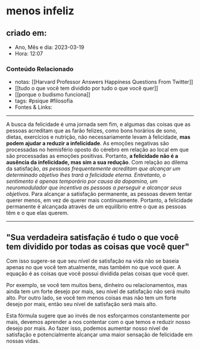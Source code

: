 # menos infeliz

## criado em: 

- Ano, Mês e dia: 2023-03-19
- Hora: 12:07

### Conteúdo Relacionado

- notas: [[Harvard Professor Answers Happiness Questions From Twitter]]
- [[tudo o que você tem dividido por tudo o que você quer]]
- [[porque o budismo funciona]]
- tags: #psique #filosofia 
- Fontes & Links: 
---

A busca da felicidade é uma jornada sem fim, e algumas das coisas que as pessoas acreditam que as farão felizes, como bons horários de sono, dietas, exercícios e nutrição, não necessariamente levam à felicidade, **mas podem ajudar a reduzir a infelicidade**. As emoções negativas são processadas no hemisfério oposto do cérebro em relação ao local em que são processadas as emoções positivas. Portanto, **a felicidade não é a ausência da infelicidade, mas sim a sua redução**. Com relação ao dilema da satisfação, *as pessoas frequentemente acreditam que alcançar um determinado objetivo lhes trará a felicidade eterna. Entretanto, o sentimento é apenas temporário por causa da dopamina, um neuromodulador que incentiva as pessoas a perseguir e alcançar seus objetivos*. Para alcançar a satisfação permanente, as pessoas devem tentar querer menos, em vez de querer mais continuamente. Portanto, a felicidade permanente é alcançada através de um equilíbrio entre o que as pessoas têm e o que elas querem.

---

## "Sua verdadeira satisfação é tudo o que você tem dividido por todas as coisas que você quer"

Com isso sugere-se que seu nível de satisfação na vida não se baseia apenas no que você tem atualmente, mas também no que você quer. A equação é as coisas que você possui dividida pelas coisas que você quer.

Por exemplo, se você tem muitos bens, dinheiro ou relacionamentos, mas ainda tem um forte desejo por mais, seu nível de satisfação não será muito alto. Por outro lado, se você tem menos coisas mas não tem um forte desejo por mais, então seu nível de satisfação será mais alto.

Esta fórmula sugere que ao invés de nos esforçarmos constantemente por mais, devemos aprender a nos contentar com o que temos e reduzir nosso desejo por mais. Ao fazer isso, podemos aumentar nosso nível de satisfação e potencialmente alcançar uma maior sensação de felicidade em nossas vidas.